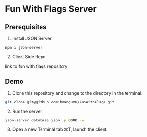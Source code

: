 # Fun With Flags Server

## Prerequisites
1. Install JSON Server

```sh
npm i json-server
```



2. Client Side Repo

link to fun with flags repository


## Demo
1. Clone this repository and change to the directory in the terminal.

```sh
git clone git@github.com:bmangum8/FunWithFlags.git
```

2. Run the server.

```sh
json-server database.json -p 8088 -w
```

3. Open a new Terminal tab ⌘T, launch the client.
